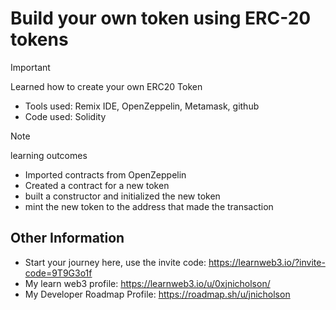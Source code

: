# Build your own token using ERC-20 tokens
> [!IMPORTANT]
> Learned how to create your own ERC20 Token
- Tools used: Remix IDE, OpenZeppelin, Metamask, github
- Code used: Solidity

> [!NOTE]
> learning outcomes
- Imported contracts from OpenZeppelin
- Created a contract for a new token
- built a constructor and initialized the new token
- mint the new token to the address that made the transaction 

 ## Other Information 
- Start your journey here, use the invite code: https://learnweb3.io/?invite-code=9T9G3o1f 
- My learn web3 profile: https://learnweb3.io/u/0xjnicholson/ 
- My Developer Roadmap Profile: https://roadmap.sh/u/jnicholson

